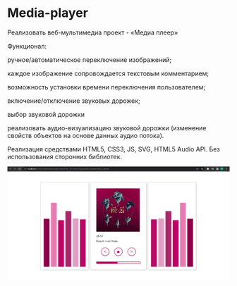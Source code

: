 # Media-player
Реализовать веб-мультимедиа проект - «Медиа плеер»

Функционал:

ручное/автоматическое переключение изображений;

каждое изображение сопровождается текстовым комментарием;

возможность установки времени переключения пользователем;

включение/отключение звуковых дорожек;

выбор звуковой дорожки 

реализовать аудио-визуализацию звуковой дорожки (изменение свойств объектов на основе данных аудио потока).

Реализация средствами HTML5, CSS3, JS, SVG, HTML5 Audio API. Без использования сторонних библиотек.

![Image alt](https://github.com/manteei/Media-player/raw/master/player.png)
